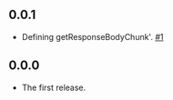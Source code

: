 ## 0.0.1

* Defining getResponseBodyChunk'.
  [#1](https://github.com/kazu-yamamoto/http-semantics/pull/1)

## 0.0.0

* The first release.
